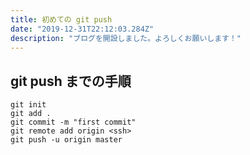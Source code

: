 ```yaml
---
title: 初めての git push
date: "2019-12-31T22:12:03.284Z"
description: "ブログを開設しました。よろしくお願いします！"
---
```



## git push までの手順
```
git init
git add .
git commit -m "first commit"
git remote add origin <ssh>
git push -u origin master
```
